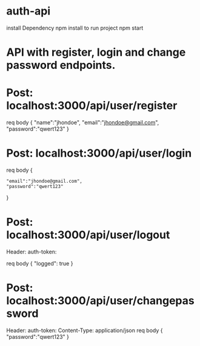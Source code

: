 # auth-api

install Dependency
npm install
to run project
npm start

# API with register, login and change password endpoints.

# Post: localhost:3000/api/user/register
req body
{
"name":"jhondoe",
"email":"jhondoe@gmail.com",
"password":"qwert123"
}

# Post: localhost:3000/api/user/login
req body
{

    "email":"jhondoe@gmail.com",
    "password":"qwert123"

}

# Post: localhost:3000/api/user/logout
Header:
auth-token: <jwttoken>

req body
{
"logged": true
}
    
# Post: localhost:3000/api/user/changepassword
Header:
auth-token: <jwttoken>
Content-Type: application/json
req body
{
"password":"qwert123"
}
